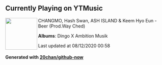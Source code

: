 ## Currently Playing on YTMusic

[<img align="left" width="100" src="https://lh3.googleusercontent.com/tGwJmEAdR-9MnbVxd9TQYU-Vq2J4D7qix3aDNb62x3yAJdjc9rjD5wjB4lnP02r51HeLUQOfZ5TDLmtW">](https://music.youtube.com/channel/UCwPpkv2G2jCAI7bFv7dADWg)

CHANGMO, Hash Swan, ASH ISLAND & Keem Hyo Eun - Beer (Prod.Way Ched)

**Albums**: Dingo X Ambition Musik

Last updated at 08/12/2020 00:58

#### Generated with [20chan/github-now](https://github.com/20chan/github-now)


<!--
**20chan/20chan** is a ✨ _special_ ✨ repository because its `README.md` (this file) appears on your GitHub profile.

Here are some ideas to get you started:

- 🔭 I’m currently working on ...
- 🌱 I’m currently learning ...
- 👯 I’m looking to collaborate on ...
- 🤔 I’m looking for help with ...
- 💬 Ask me about ...
- 📫 How to reach me: ...
- 😄 Pronouns: ...
- ⚡ Fun fact: ...
-->
